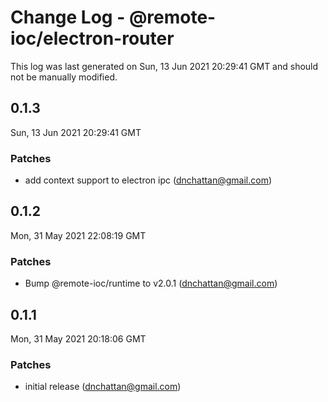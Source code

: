 # Change Log - @remote-ioc/electron-router

This log was last generated on Sun, 13 Jun 2021 20:29:41 GMT and should not be manually modified.

<!-- Start content -->

## 0.1.3

Sun, 13 Jun 2021 20:29:41 GMT

### Patches

- add context support to electron ipc (dnchattan@gmail.com)

## 0.1.2

Mon, 31 May 2021 22:08:19 GMT

### Patches

- Bump @remote-ioc/runtime to v2.0.1 (dnchattan@gmail.com)

## 0.1.1

Mon, 31 May 2021 20:18:06 GMT

### Patches

- initial release (dnchattan@gmail.com)

